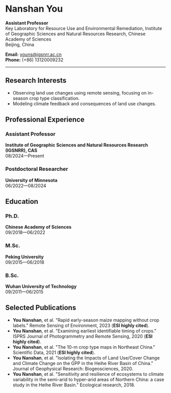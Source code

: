 # Nanshan You

**Assistant Professor**  
Key Laboratory for Resource Use and Environmental Remediation, Institute of Geographic Sciences and Natural Resources Research, Chinese Academy of Sciences  
Beijing, China  

**Email:** youns@igsnrr.ac.cn  
**Phone:** (+86) 13120009232  

---

## Research Interests
- Observing land use changes using remote sensing, focusing on in-season crop type classification.
- Modeling climate feedback and consequences of land use changes.

## Professional Experience
### Assistant Professor
**Institute of Geographic Sciences and Natural Resources Research (IGSNRR), CAS**  
08/2024—Present

### Postdoctoral Researcher  
**University of Minnesota**  
06/2022—08/2024  

## Education
### Ph.D. 
**Chinese Academy of Sciences**  
09/2018—06/2022
### M.Sc.
**Peking University**  
09/2015—06/2018
### B.Sc.
**Wuhan University of Technology**  
09/2011—06/2015

## Selected Publications
- **You Nanshan**, et al. "Rapid early-season maize mapping without crop labels." Remote Sensing of Environment, 2023 (**ESI highly cited**).
- **You Nanshan**, et al. "Examining earliest identifiable timing of crops." ISPRS Journal of Photogrammetry and Remote Sensing, 2020 (**ESI highly cited**).
- **You Nanshan**, et al. "The 10-m crop type maps in Northeast China." Scientific Data, 2021 (**ESI highly cited**).
- **You Nanshan**, et al. "Isolating the Impacts of Land Use/Cover Change and Climate Change on the GPP in the Heihe River Basin of China." Journal of Geophysical Research: Biogeosciences, 2020.
- **You Nanshan**, et al. "Sensitivity and resilience of ecosystems to climate variability in the semi-arid to hyper-arid areas of Northern China: a case study in the Heihe River Basin." Ecological research, 2018.
